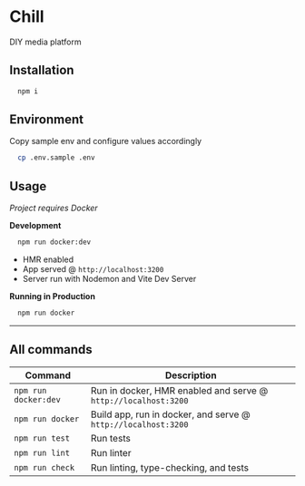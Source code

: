 # Chill

DIY media platform

## Installation

```bash
  npm i
```

## Environment

Copy sample env and configure values accordingly

```bash
  cp .env.sample .env
```

## Usage

_Project requires Docker_

**Development**

```bash
  npm run docker:dev
```

- HMR enabled
- App served @ `http://localhost:3200`
- Server run with Nodemon and Vite Dev Server

**Running in Production**

```bash
  npm run docker
```

---

## All commands

| Command              | Description                                                    |
| -------------------- | -------------------------------------------------------------- |
| `npm run docker:dev` | Run in docker, HMR enabled and serve @ `http://localhost:3200` |
| `npm run docker`     | Build app, run in docker, and serve @ `http://localhost:3200`  |
| `npm run test`       | Run tests                                                      |
| `npm run lint`       | Run linter                                                     |
| `npm run check`      | Run linting, type-checking, and tests                          |
